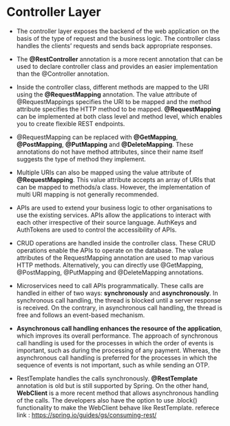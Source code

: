 # Controller Layer 

- The controller layer exposes the backend of the web application on the basis of the type of request and the business logic. The controller class handles the clients’ requests and sends back appropriate responses. 

- The **@RestController** annotation is a more recent annotation that can be used to declare controller class and provides an easier implementation than the @Controller annotation.

- Inside the controller class, different methods are mapped to the URI using the **@RequestMapping** annotation. The value attribute of @RequestMappings specifies the URI to be mapped and the method attribute specifies the HTTP method to be mapped. **@RequestMapping** can be implemented at both class level and method level, which enables you to create flexible REST endpoints. 

- @RequestMapping can be replaced with **@GetMapping**, **@PostMapping**, **@PutMapping** and **@DeleteMapping**. These annotations do not have method attributes, since their name itself suggests the type of method they implement. 

- Multiple URIs can also be mapped using the value attribute of **@RequestMapping**. This value attribute accepts an array of URIs that can be mapped to methods/a class. However, the implementation of multi URI mapping is not generally recommended.

- APIs are used to extend your business logic to other organisations to use the existing services. APIs allow the applications to interact with each other irrespective of their source language. AuthKeys and AuthTokens are used to control the accessibility of APIs.

- CRUD operations are handled inside the controller class. These CRUD operations enable the APIs to operate on the database. The value attributes of the RequestMapping annotation are used to map various HTTP methods. Alternatively, you can directly use @GetMapping, @PostMapping, @PutMapping and @DeleteMapping annotations.

- Microservices need to call APIs programmatically. These calls are handled in either of two ways: **synchronously** and **asynchronously**. In synchronous call handling, the thread is blocked until a server response is received. On the contrary, in asynchronous call handling, the thread is free and follows an event-based mechanism. 

- **Asynchronous call handling enhances the resource of the application**, which improves its overall performance. The approach of synchronous call handling is used for the processes in which the order of events is important, such as during the processing of any payment. Whereas, the asynchronous call handling is preferred for the processes in which the sequence of events is not important, such as while sending an OTP. 

- RestTemplate handles the calls synchronously. **@RestTemplate**  annotation is old but is still supported by Spring. On the other hand, **WebClient** is a more recent method that allows asynchronous handling of the calls. The developers also have the option to use .block() functionality to make the WebClient behave like RestTemplate. 
  referece link : https://spring.io/guides/gs/consuming-rest/

